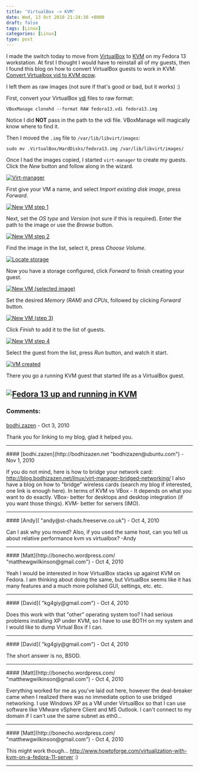 ```yaml
---
title: 'VirtualBox -> KVM'
date: Wed, 13 Oct 2010 21:24:38 +0000
draft: false
tags: [Linux]
categories: [Linux]
type: post
---
```


I made the switch today to move from [VirtualBox](http://www.virtualbox.org/) to [KVM](http://www.linux-kvm.org/page/Main_Page) on my Fedora 13 workstation. At first I thought I would have to reinstall all of my guests, then I found this blog on how to convert VirtualBox guests to work in KVM: [Convert Virtualbox vid to KVM qcow](http://blog.bodhizazen.net/linux/convert-virtualbox-vdi-to-kvm-qcow/).

I left them as raw images (not sure if that's good or bad, but it works) :)

First, convert your VirtualBox [vdi](http://en.wikipedia.org/wiki/Virtual_disk_image) files to raw format:

```
VBoxManage clonehd --format RAW fedora13.vdi fedora13.img
```

Notice I did **NOT** pass in the path to the vdi file. VBoxManage will magically know where to find it.

Then I moved the `.img` file to `/var/lib/libvirt/images`:

```
sudo mv .VirtualBox/HardDisks/fedora13.img /var/lib/libvirt/images/
```

Once I had the images copied, I started `virt-manager` to create my guests. Click the _New_ button and follow along in the wizard.

[![](/img/2010/10/virtmgr1.png "Virt-manager")](/img/2010/10/virtmgr1.png)

First give your VM a name, and select _Import existing disk image_, press _Forward_.

[![](/img/2010/10/virtmgr2.png "New VM step 1")](/img/2010/10/virtmgr2.png)

Next, set the _OS type_ and _Version_ (not sure if this is required). Enter the path to the image or use the _Browse_ button.

[![](/img/2010/10/virtmgr3.png "New VM step 2")](/img/2010/10/virtmgr3.png)

Find the image in the list, select it, press _Choose Volume_.

[![](/img/2010/10/virtmgr4.png "Locate storage")](/img/2010/10/virtmgr4.png)

Now you have a storage configured, click _Forward_ to finish creating your guest.

[![](/img/2010/10/virtmgr5.png "New VM (selected image)")](/img/2010/10/virtmgr5.png)

Set the desired _Memory (RAM)_ and _CPUs_, followed by clicking _Forward_ button.

[![](/img/2010/10/virtmgr6.png "New VM (step 3)")](/img/2010/10/virtmgr6.png)

Click _Finish_ to add it to the list of guests.

[![](/img/2010/10/virtmgr7.png "New VM step 4")](/img/2010/10/virtmgr7.png)

Select the guest from the list, press _Run_ button, and watch it start.

[![](/img/2010/10/virtmgr8.png "VM created")](/img/2010/10/virtmgr8.png)

There you go a running KVM guest that started life as a VirtualBox guest.

[![](/img/2010/10/virtmgr9.png "Fedora 13 up and running in KVM")](/img/2010/10/virtmgr9.png)
---
### Comments:
####
[bodhi.zazen](http://bodhizazen.net "bodhizazen@ubuntu.com") - <time datetime="2010-10-13 22:10:15">Oct 3, 2010</time>

Thank you for linking to my blog, glad it helped you.
<hr />
####
[bodhi.zazen](http://bodhizazen.net "bodhizazen@ubuntu.com") - <time datetime="2010-11-08 19:13:44">Nov 1, 2010</time>

If you do not mind, here is how to bridge your network card: http://blog.bodhizazen.net/linux/virt-manager-bridged-networking/ I also have a blog on how to "bridge" wireless cards (search my blog if interested, one link is enough here). In terms of KVM vs VBox - It depends on what you want to do exactly. VBox- better for desktops and desktop integration (if you want those things). KVM- better for servers (IMO).
<hr />
####
[Andy]( "andy@st-chads.freeserve.co.uk") - <time datetime="2010-10-14 08:52:25">Oct 4, 2010</time>

Can I ask why you moved? Also, if you used the same host, can you tell us about relative performance kvm vs virtualbox? -Andy
<hr />
####
[Matt](http://bonecho.wordpress.com/ "matthewgwilkinson@gmail.com") - <time datetime="2010-10-14 10:07:10">Oct 4, 2010</time>

Yeah I would be interested in how VirtualBox stacks up against KVM on Fedora. I am thinking about doing the same, but VirtualBox seems like it has many features and a much more polished GUI, settings, etc. etc.
<hr />
####
[David]( "kg4giy@gmail.com") - <time datetime="2010-10-14 11:16:06">Oct 4, 2010</time>

Does this work with that "other" operating system too? I had serious problems installing XP under KVM, so I have to use BOTH on my system and I would like to dump Virtual Box if I can.
<hr />
####
[David]( "kg4giy@gmail.com") - <time datetime="2010-10-14 12:09:27">Oct 4, 2010</time>

The short answer is no, BSOD.
<hr />
####
[Matt](http://bonecho.wordpress.com/ "matthewgwilkinson@gmail.com") - <time datetime="2010-10-14 13:12:11">Oct 4, 2010</time>

Everything worked for me as you've laid out here, however the deal-breaker came when I realized there was no immediate option to use bridged networking. I use Windows XP as a VM under VirtualBox so that I can use software like VMware vSphere Client and MS Outlook. I can't connect to my domain if I can't use the same subnet as eth0...
<hr />
####
[Matt](http://bonecho.wordpress.com/ "matthewgwilkinson@gmail.com") - <time datetime="2010-10-14 13:20:49">Oct 4, 2010</time>

This might work though... http://www.howtoforge.com/virtualization-with-kvm-on-a-fedora-11-server :)
<hr />

